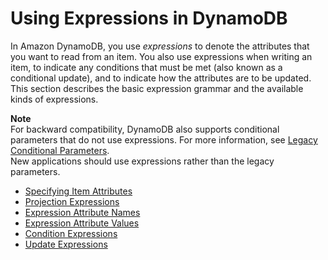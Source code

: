 # Using Expressions in DynamoDB<a name="Expressions"></a>

In Amazon DynamoDB, you use *expressions* to denote the attributes that you want to read from an item\. You also use expressions when writing an item, to indicate any conditions that must be met \(also known as a conditional update\), and to indicate how the attributes are to be updated\. This section describes the basic expression grammar and the available kinds of expressions\.

**Note**  
For backward compatibility, DynamoDB also supports conditional parameters that do not use expressions\. For more information, see [Legacy Conditional Parameters](LegacyConditionalParameters.md)\.  
New applications should use expressions rather than the legacy parameters\.


+ [Specifying Item Attributes](Expressions.Attributes.md)
+ [Projection Expressions](Expressions.ProjectionExpressions.md)
+ [Expression Attribute Names](Expressions.ExpressionAttributeNames.md)
+ [Expression Attribute Values](Expressions.ExpressionAttributeValues.md)
+ [Condition Expressions](Expressions.ConditionExpressions.md)
+ [Update Expressions](Expressions.UpdateExpressions.md)